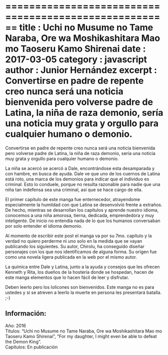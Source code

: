 ======================================================
title       : Uchi no Musume no Tame Naraba, Ore wa Moshikashitara Mao mo Taoseru Kamo Shirenai
date        : 2017-03-05
category    : javascript
author      : Junior Hernández
excerpt     : Convertirse en padre de repente creo nunca será una noticia bienvenida pero volverse padre de Latina, la niña de raza demonio, sería una noticia muy grata y orgullo para cualquier humano o demonio.
======================================================

Convertirse en padre de repente creo nunca será una noticia bienvenida pero volverse padre de Latina, la niña de raza demonio, sería una noticia muy grata y orgullo para cualquier humano o demonio.

La niña se acercó se acercó a Dale, encontrándose esta desamparada y con hambre, en busca de ayuda. Dale ve que uno de los cuernos de Latina está roto, una marca de los demonios para indicar que el individuo es criminal. Esto lo conduele, porque no resulta razonable para nadie que una niña tan indefensa sea una criminal, así que se hace cargo de ella.

El primer capítulo de este manga fue enternecedor, atrayendome especialmente la humildad con que Latina se desenvolvió frente a extraños. De hecho, mientras se desarrollan los capítulos y aprende nuestro idioma, conocemos a una niña amorosa, tierna, dedicada, emprendedora y muy inteligente. De inicio no entendía nada de lo que los humanos conversaban por solo entender el idioma demonio.

Al momento de escribir este post el manga va por su 7mo. capítulo y la verdad no quiero perderme ni uno solo en la medida que se vayan publicando los siguientes. Su autor, Chirolu, ha conseguido diseñar personajes con los que nos identificamos de alguna forma. Su origen fue como una novela ligera publicada en la web por el mismo autor.

La química entre Dale y Latina, junto a la ayuda y consejos que les ofrecen Kenneth y Rita, los dueños de la hostería donde se hospedan, hacen de este manga elementos que lo hacen fácil de leer y disfrutar.

Deben leerlo pero los lolicones son bienvenidos. Este manga no es para ustedes y si se atreven a leerlo la muerte en persona les presentará batalla. ;-)

## Información:

Año: 2016   
Títulos: “Uchi no Musume no Tame Naraba, Ore wa Moshikashitara Mao mo Taoseru Kamo Shirenai”, “For my daughter, I might even be able to defeat the Demon King”.   
Capítulos: En publicación   

